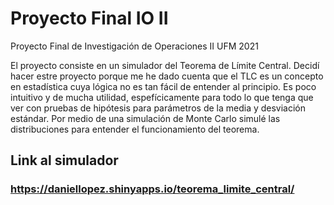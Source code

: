 # Proyecto Final IO II
Proyecto Final de Investigación de Operaciones II UFM 2021

El proyecto consiste en un simulador del Teorema de Límite Central. Decidí hacer estre proyecto porque me he dado cuenta que el TLC es un concepto en estadística cuya lógica no es tan fácil de entender al principio. Es poco intuitivo y de mucha utilidad, espefícicamente para todo lo que tenga que ver con pruebas de hipótesis para parámetros de la media y desviación estándar. Por medio de una simulación de Monte Carlo simulé las distribuciones para entender el funcionamiento del teorema.

## Link al simulador
### **https://daniellopez.shinyapps.io/teorema_limite_central/**
